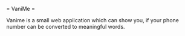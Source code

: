 = VaniMe =

Vanime is a small web application which can show you, if your phone number can be converted to meaningful words.
